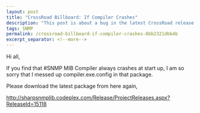 ```yaml
---
layout: post
title: "CrossRoad Billboard: If Compiler Crashes"
description: "This post is about a bug in the latest CrossRoad release."
tags: SNMP
permalink: /crossroad-billboard-if-compiler-crashes-8bb2321dbb4b
excerpt_separator: <!--more-->
---
```

Hi all,

If you find that #SNMP MIB Compiler always crashes at start up, I am so sorry that I messed up compiler.exe.config in that package.

Please download the latest package from here again,

http://sharpsnmplib.codeplex.com/Release/ProjectReleases.aspx?ReleaseId=15118
<!--more-->